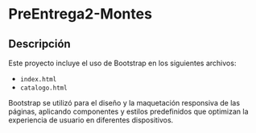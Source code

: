 # PreEntrega2-Montes

## Descripción
Este proyecto incluye el uso de Bootstrap en los siguientes archivos:

- `index.html`
- `catalogo.html`

Bootstrap se utilizó para el diseño y la maquetación responsiva de las páginas, aplicando componentes y estilos predefinidos que optimizan la experiencia de usuario en diferentes dispositivos.
